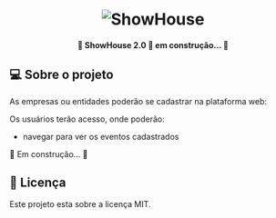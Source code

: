 <h1 align="center">
    <img alt="ShowHouse" title="#ShowHouse" src="./assets/banner.png" />
</h1>

<h4 align="center"> 
	🚧 ShowHouse 2.0 🚀 em construção... 🚧
</h4>



## 💻 Sobre o projeto


As empresas ou entidades poderão se cadastrar na plataforma web:


Os usuários terão acesso, onde poderão:
- navegar para ver os eventos cadastrados

🚧 Em construção... 🚧



## 📝 Licença

Este projeto esta sobre a licença MIT.



